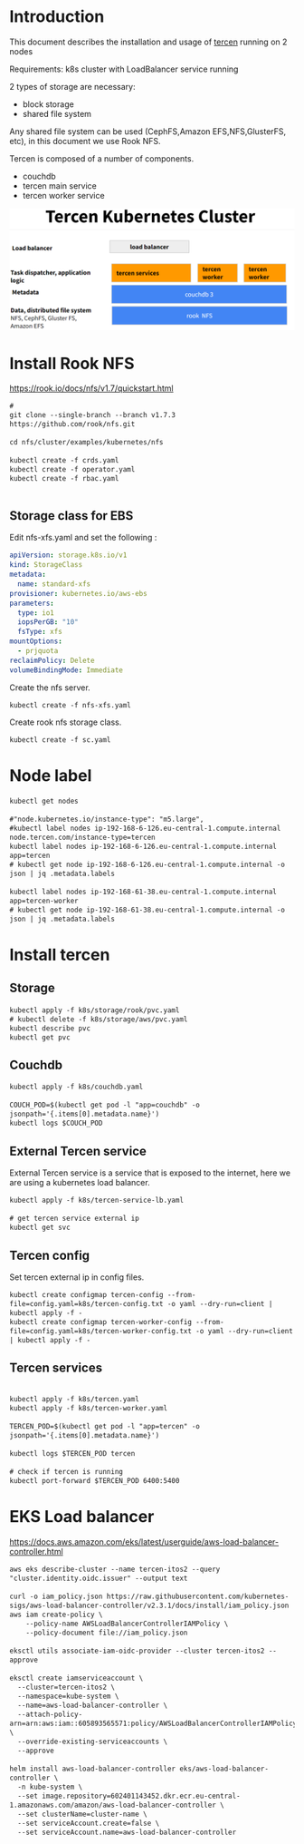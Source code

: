 



# Introduction

This document describes the installation and usage of [tercen](https://tercen.com/) running on 2 nodes

Requirements: k8s cluster with LoadBalancer service running

2 types of storage are necessary:
- block storage
- shared file system

Any shared file system can be used (CephFS,Amazon EFS,NFS,GlusterFS, etc), in this document we use Rook NFS.

Tercen is composed of a number of components.
- couchdb
- tercen main service
- tercen worker service

![tercen-cluster](../../doc/tercen-cluster.png)

# Install Rook NFS

https://rook.io/docs/nfs/v1.7/quickstart.html

```shell
# 
git clone --single-branch --branch v1.7.3 https://github.com/rook/nfs.git

cd nfs/cluster/examples/kubernetes/nfs

kubectl create -f crds.yaml
kubectl create -f operator.yaml
kubectl create -f rbac.yaml


```

## Storage class for EBS

Edit nfs-xfs.yaml and set the following :

```yaml
apiVersion: storage.k8s.io/v1
kind: StorageClass
metadata:
  name: standard-xfs
provisioner: kubernetes.io/aws-ebs
parameters:
  type: io1
  iopsPerGB: "10"
  fsType: xfs
mountOptions:
  - prjquota
reclaimPolicy: Delete
volumeBindingMode: Immediate
```

Create the nfs server.

```shell
kubectl create -f nfs-xfs.yaml
```

Create rook nfs storage class.
```shell
kubectl create -f sc.yaml
```

# Node label

```shell
kubectl get nodes

#"node.kubernetes.io/instance-type": "m5.large",
#kubectl label nodes ip-192-168-6-126.eu-central-1.compute.internal node.tercen.com/instance-type=tercen
kubectl label nodes ip-192-168-6-126.eu-central-1.compute.internal app=tercen
# kubectl get node ip-192-168-6-126.eu-central-1.compute.internal -o json | jq .metadata.labels 

kubectl label nodes ip-192-168-61-38.eu-central-1.compute.internal app=tercen-worker
# kubectl get node ip-192-168-61-38.eu-central-1.compute.internal -o json | jq .metadata.labels 
```

# Install tercen

## Storage
```shell
kubectl apply -f k8s/storage/rook/pvc.yaml
# kubectl delete -f k8s/storage/aws/pvc.yaml
kubectl describe pvc
kubectl get pvc
```

## Couchdb

```shell
kubectl apply -f k8s/couchdb.yaml

COUCH_POD=$(kubectl get pod -l "app=couchdb" -o jsonpath='{.items[0].metadata.name}')
kubectl logs $COUCH_POD
```
## External Tercen service

External Tercen service is a service that is exposed to the internet, here we are using a kubernetes load balancer.

```shell
kubectl apply -f k8s/tercen-service-lb.yaml

# get tercen service external ip
kubectl get svc

```



## Tercen config

Set tercen external ip in config files.

```shell
kubectl create configmap tercen-config --from-file=config.yaml=k8s/tercen-config.txt -o yaml --dry-run=client | kubectl apply -f -
kubectl create configmap tercen-worker-config --from-file=config.yaml=k8s/tercen-worker-config.txt -o yaml --dry-run=client | kubectl apply -f -
```

## Tercen services

```shell

kubectl apply -f k8s/tercen.yaml
kubectl apply -f k8s/tercen-worker.yaml

TERCEN_POD=$(kubectl get pod -l "app=tercen" -o jsonpath='{.items[0].metadata.name}')

kubectl logs $TERCEN_POD tercen

# check if tercen is running
kubectl port-forward $TERCEN_POD 6400:5400
```


# EKS Load balancer

https://docs.aws.amazon.com/eks/latest/userguide/aws-load-balancer-controller.html

```shell
aws eks describe-cluster --name tercen-itos2 --query "cluster.identity.oidc.issuer" --output text

curl -o iam_policy.json https://raw.githubusercontent.com/kubernetes-sigs/aws-load-balancer-controller/v2.3.1/docs/install/iam_policy.json
aws iam create-policy \
    --policy-name AWSLoadBalancerControllerIAMPolicy \
    --policy-document file://iam_policy.json
    
eksctl utils associate-iam-oidc-provider --cluster tercen-itos2 --approve
    
eksctl create iamserviceaccount \
  --cluster=tercen-itos2 \
  --namespace=kube-system \
  --name=aws-load-balancer-controller \
  --attach-policy-arn=arn:aws:iam::605893565571:policy/AWSLoadBalancerControllerIAMPolicy \
  --override-existing-serviceaccounts \
  --approve

helm install aws-load-balancer-controller eks/aws-load-balancer-controller \
  -n kube-system \
  --set image.repository=602401143452.dkr.ecr.eu-central-1.amazonaws.com/amazon/aws-load-balancer-controller \
  --set clusterName=cluster-name \
  --set serviceAccount.create=false \
  --set serviceAccount.name=aws-load-balancer-controller
```
